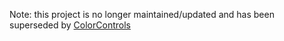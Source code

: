 Note: this project is no longer maintained/updated and has been superseded by [ColorControls](https://github.com/EduardoVB/ColorControls)
